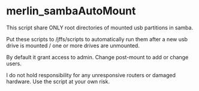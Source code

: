 # merlin_sambaAutoMount

This script share ONLY root directories of mounted usb partitions in samba.

Put these scripts to /jffs/scripts to automatically run them after a new usb drive is mounted / one or more drives are unmounted.

By default it grant access to admin. Change post-mount to add or change users.

I do not hold responsibility for any unresponsive routers or damaged hardware. Use the script at your own risk.
